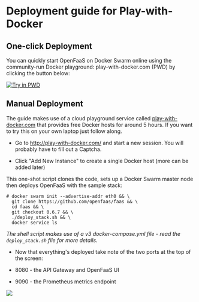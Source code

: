 # Deployment guide for Play-with-Docker

## One-click Deployment

You can quickly start OpenFaaS on Docker Swarm online using the community-run Docker playground: play-with-docker.com (PWD) by clicking the button below:

[![Try in PWD](https://cdn.rawgit.com/play-with-docker/stacks/cff22438/assets/images/button.png)](http://play-with-docker.com?stack=https://raw.githubusercontent.com/openfaas/faas/master/docker-compose.yml&stack_name=func)

## Manual Deployment

The guide makes use of a cloud playground service called [play-with-docker.com](http://play-with-docker.com/) that provides free Docker hosts for around 5 hours. If you want to try this on your own laptop just follow along.

* Go to http://play-with-docker.com/ and start a new session. You will probably have to fill out a Captcha.

* Click "Add New Instance" to create a single Docker host (more can be added later)

This one-shot script clones the code, sets up a Docker Swarm master node then deploys OpenFaaS with the sample stack:

```
# docker swarm init --advertise-addr eth0 && \
  git clone https://github.com/openfaas/faas && \
  cd faas && \
  git checkout 0.6.7 && \
  ./deploy_stack.sh && \
  docker service ls
```

*The shell script makes use of a v3 docker-compose.yml file - read the `deploy_stack.sh` file for more details.*

* Now that everything's deployed take note of the two ports at the top of the screen:

* 8080 - the API Gateway and OpenFaaS UI
* 9090 - the Prometheus metrics endpoint

![](https://user-images.githubusercontent.com/6358735/31058899-b34f2108-a6f3-11e7-853c-6669ffacd320.jpg)
